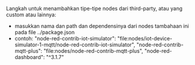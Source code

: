 Langkah untuk menambahkan tipe-tipe nodes dari third-party, atau yang custom atau lainnya:
 - masukkan nama dan path dan dependensinya dari nodes tambahaan ini pada file ../package.json
 - contoh: "node-red-contrib-iot-simulator": "file:nodes/iot-device-simulator-1-mqtt/node-red-contrib-iot-simulator", "node-red-contrib-mqtt-plus": "file:nodes/node-red-contrib-mqtt-plus", "node-red-dashboard": "^3.1.7"

